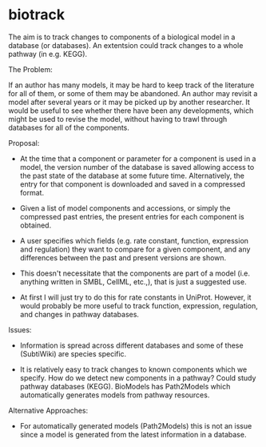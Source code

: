 # biotrack

The aim is to track changes to components of a biological model in a database
(or databases). An extentsion could track changes to a whole pathway (in
e.g. KEGG).


The Problem:

If an author has many models, it may be hard to keep track of the literature for
all of them, or some of them may be abandoned. An author may revisit a model
after several years or it may be picked up by another researcher. It would be
useful to see whether there have been any developments, which might be used to
revise the model, without having to trawl through databases for all of the
components.

Proposal:

- At the time that a component or parameter for a component is used in a model,
the version number of the database is saved allowing access to the past state of
the database at some future time. Alternatively, the entry for that component is
downloaded and saved in a compressed format.

- Given a list of model components and accessions, or simply the compressed past
entries, the present entries for each component is obtained.

- A user specifies which fields (e.g. rate constant, function, expression and
  regulation) they want to compare for a given component, and any differences
  between the past and present versions are shown.

- This doesn't necessitate that the components are part of a model
  (i.e. anything written in SMBL, CellML, etc.,), that is just a suggested
  use.

- At first I will just try to do this for rate constants in UniProt. However, it
  would probably be more useful to track function, expression, regulation,
  and changes in pathway databases.


Issues:

- Information is spread across different databases and some of these (SubtiWiki)
  are species specific.

- It is relatively easy to track changes to known components which we
  specify. How do we detect new components in a pathway? Could study pathway
  databases (KEGG). BioModels has Path2Models which automatically generates
  models from pathway resources.


Alternative Approaches:

- For automatically generated models (Path2Models) this is not an issue since a
  model is generated from the latest information in a database.